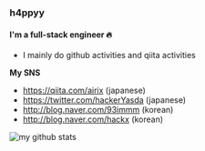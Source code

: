 ### h4ppyy

#### I'm a full-stack engineer 🔥

- I mainly do github activities and qiita activities 

**My SNS**
- https://qiita.com/airix (japanese)
- https://twitter.com/hackerYasda (japanese)
- http://blog.naver.com/93immm (korean)
- http://blog.naver.com/hackx (korean)

![my github stats](https://github-readme-stats.vercel.app/api?username=h4ppyy&count_private=true&show_icons=true)

